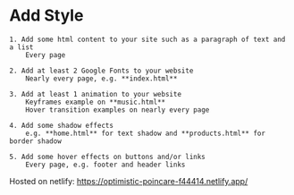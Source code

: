 # Add Style

    1. Add some html content to your site such as a paragraph of text and a list
        Every page

    2. Add at least 2 Google Fonts to your website
        Nearly every page, e.g. **index.html**

    3. Add at least 1 animation to your website
        Keyframes example on **music.html**
        Hover transition examples on nearly every page

    4. Add some shadow effects
        e.g. **home.html** for text shadow and **products.html** for border shadow

    5. Add some hover effects on buttons and/or links
        Every page, e.g. footer and header links

Hosted on netlify:
https://optimistic-poincare-f44414.netlify.app/
